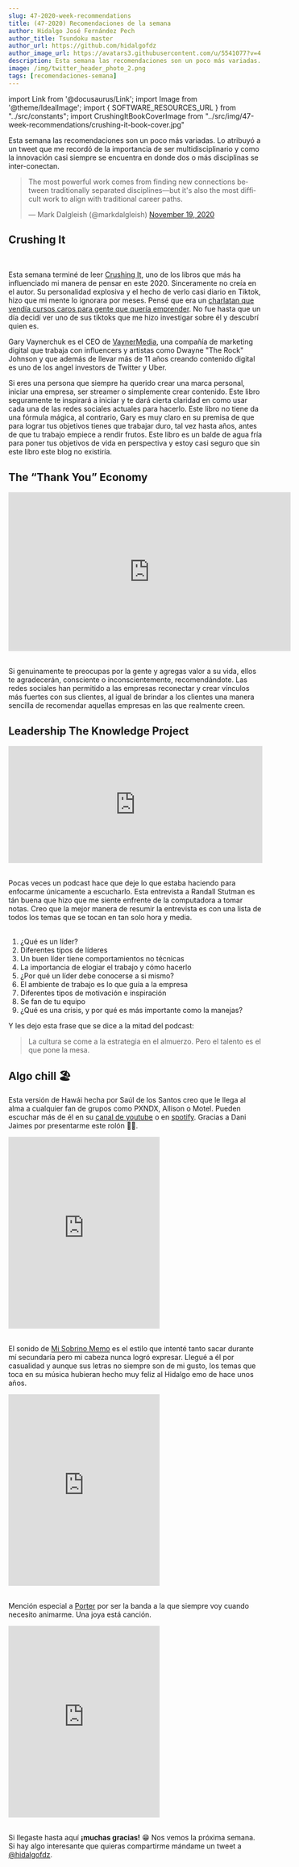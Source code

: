 ```yaml
---
slug: 47-2020-week-recommendations
title: (47-2020) Recomendaciones de la semana
author: Hidalgo José Fernández Pech
author_title: Tsundoku master 
author_url: https://github.com/hidalgofdz
author_image_url: https://avatars3.githubusercontent.com/u/5541077?v=4
description: Esta semana las recomendaciones son un poco más variadas. Lo atribuyó a un tweet que me recordó de la importancia de ser multidisciplinario... 
image: /img/twitter_header_photo_2.png 
tags: [recomendaciones-semana]
---
```


import Link from '@docusaurus/Link';
import Image from '@theme/IdealImage';
import { SOFTWARE_RESOURCES_URL } from "../src/constants";
import CrushingItBookCoverImage from "../src/img/47-week-recommendations/crushing-it-book-cover.jpg"

Esta semana las recomendaciones son un poco más variadas. Lo atribuyó a un tweet que me recordó de la importancia de ser multidisciplinario y como la innovación casi siempre se encuentra en donde dos o más disciplinas se inter-conectan.

<blockquote class="twitter-tweet"><p lang="en" dir="ltr">The most powerful work comes from finding new connections between traditionally separated disciplines—but it&#39;s also the most difficult work to align with traditional career paths.</p>&mdash; Mark Dalgleish (@markdalgleish) <a href="https://twitter.com/markdalgleish/status/1329322661214781440?ref_src=twsrc%5Etfw">November 19, 2020</a></blockquote> <script async src="https://platform.twitter.com/widgets.js" charset="utf-8"></script>


<!--truncate-->

## Crushing It 

<div style={{display: "flex", justifyContent: "center"}}>
    <div style={{ width: "300px"}}><Image img={CrushingItBookCoverImage} /></div>
</div>

<br/>

Esta semana terminé de leer [Crushing It](https://amzn.to/2UShKQT), uno de los libros que más ha influenciado mi manera de pensar en este 2020. Sinceramente no creía en el autor. Su personalidad explosiva y el hecho de verlo casi diario en Tiktok, hizo que mi mente lo ignorara por meses. Pensé que era un [charlatan que vendía cursos caros para gente que quería emprender](https://www.youtube.com/watch?v=6Fb0lDK-Rc8). No fue hasta que un día decidí ver uno de sus tiktoks que me hizo investigar sobre él y descubrí quien es. 

Gary Vaynerchuk es el CEO de [VaynerMedia](https://vaynermedia.com/), una compañía de marketing digital que trabaja con influencers y artistas como Dwayne "The Rock" Johnson y que además de llevar más de 11 años creando contenido digital es uno de los angel investors de Twitter y Uber. 

Si eres una persona que siempre ha querido crear una marca personal, iniciar una empresa, ser streamer o simplemente crear contenido. Este libro seguramente te inspirará a iniciar y te dará cierta claridad en como usar cada una de las redes sociales actuales para hacerlo. Este libro no tiene da una fórmula mágica, al contrario, Gary es muy claro en su premisa de que para lograr tus objetivos tienes que trabajar duro, tal vez hasta años, antes de que tu trabajo empiece a rendir frutos. Este libro es un balde de agua fría para poner tus objetivos de vida en perspectiva y estoy casi seguro que sin este libro este blog no existiría.

## The “Thank You” Economy

<div style={{display: "flex", justifyContent: "center"}}>
<iframe width="560" height="315" src="https://www.youtube.com/embed/vRSi_P2cU6M" frameborder="0" allow="accelerometer; autoplay; clipboard-write; encrypted-media; gyroscope; picture-in-picture" allowfullscreen></iframe>
</div>
<br/>

Si genuinamente te preocupas por la gente y agregas valor a su vida, ellos te agradecerán, consciente o inconscientemente, recomendándote. Las redes sociales han permitido a las empresas reconectar y crear vínculos más fuertes con sus clientes, al igual de brindar a los clientes una manera sencilla de recomendar aquellas empresas en las que realmente creen.


## Leadership The Knowledge Project
 
 <div>
<iframe src="https://open.spotify.com/embed-podcast/episode/5Sor3nF9Xs2MZjeJofECLU" width="100%" height="232" frameborder="0" allowtransparency="true" allow="encrypted-media"></iframe>
</div>
 <br/>
 
Pocas veces un podcast hace que deje lo que estaba haciendo para enfocarme únicamente a escucharlo. Esta entrevista a Randall Stutman es tán buena que hizo que me siente enfrente de la computadora a tomar notas. Creo que la mejor manera de resumir la entrevista es con una lista de todos los temas que se tocan en tan solo hora y media. 
<br/>
<br/>

1. ¿Qué es un líder?
1. Diferentes tipos de líderes 
1. Un buen líder tiene comportamientos no técnicas
1. La importancia de elogiar el trabajo y cómo hacerlo
1. ¿Por qué un líder debe conocerse a si mismo?
1. El ambiente de trabajo es lo que guía a la empresa
1. Diferentes tipos de motivación e inspiración
1. Se fan de tu equipo
1. ¿Qué es una crisis, y por qué es más importante como la manejas?
 
Y les dejo esta frase que se dice a la mitad del podcast:
 
 > La cultura se come a la estrategia en el almuerzo. Pero el talento es el que pone la mesa.

## Algo chill 🏖

Esta versión de Hawái hecha por Saúl de los Santos creo que le llega al alma a cualquier fan de grupos como PXNDX, Allison o Motel. Pueden escuchar más de él en su [canal de youtube](https://www.youtube.com/channel/UC_FOBUk-fycN5IcAnBlSHbQ) o en [spotify](https://open.spotify.com/artist/3nlOVgapNG6OFRYxtTrIPA?si=2cG6NA13S0GQuysLwGsy_Q). Gracias a Dani Jaimes por presentarme este rolón 👌🏻.
 
<div style={{display: "flex", justifyContent: "center"}}>
<iframe src="https://open.spotify.com/embed/track/6QuHQ5AVWQwuO4Xssh7yz7" width="300" height="380" frameborder="0" allowtransparency="true" allow="encrypted-media"></iframe>
</div>
<br/>

El sonido de [Mi Sobrino Memo](https://open.spotify.com/artist/2ae7hwWgesyGJVI2vebofH?si=WAfm6GGCTKqS_qVu4i4fnw) es el estilo que intenté tanto sacar durante mí secundaría pero mi cabeza nunca logró expresar. Llegué a él por casualidad y aunque sus letras no siempre son de mi gusto, los temas que toca en su música hubieran hecho muy feliz al Hidalgo emo de hace unos años.

<div style={{display: "flex", justifyContent: "center"}}>
<iframe src="https://open.spotify.com/embed/track/6giLMzQSzjxQ7T2kmRhlVb" width="300" height="380" frameborder="0" allowtransparency="true" allow="encrypted-media"></iframe>
</div>
<br/>

Mención especial a [Porter](https://open.spotify.com/artist/7eBQrhxTHcor6gcbcLhqE5?si=WxIsrrrXSuGStMa_5AJxtg) por ser la banda a la que siempre voy cuando necesito animarme. Una joya está canción.

<div style={{display: "flex", justifyContent: "center"}}>
<iframe src="https://open.spotify.com/embed/track/3OZBa6ovunpZ3mqxFRp2pT" width="300" height="380" frameborder="0" allowtransparency="true" allow="encrypted-media"></iframe>
</div>
<br/>

Si llegaste hasta aquí **¡muchas gracias!** 😁 Nos vemos la próxima semana. Si hay algo interesante que quieras compartirme mándame un tweet a  [@hidalgofdz](https://twitter.com/hidalgofdz).
